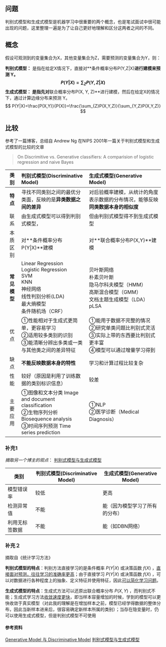 ## 问题

判别式模型和生成式模型是机器学习中很重要的两个概念，也是笔试面试中很可能出现的问题，这里整理一遍是为了让自己更好地理解和区分这两者之间的不同。

## 概念

假设可观测到的变量集合为X，其他变量集合为Z，需要预测的变量集合为Y，则：

**判别式模型：**	是指在给定X情况下，直接对**条件概率分布P(Y,Z|X)**进行建模来预测 Y。
$$
P(Y|X)=\sum_{Z}P(Y,Z|X)
$$
**生成式模型：**	是指先对**联合概率分布P(X, Y, Z)**进行建模，然后在给定X的情况下，通过计算边缘分布来预测 Y。
$$
P(Y|X)=\frac{P(X,Y)}{P(X)}=\frac{\sum_{Z}P(X,Y,Z)}{\sum_{Y,Z}P(X,Y,Z)}
$$


## 比较

参考了一篇博客，总结自 Andrew Ng 在NIPS 2001年一篇关于判别式模型和生成式模型的比较的文章

> On Discrimitive vs. Generative classifiers: A comparision of logistic regression and naive Bayes

|     类别     | 判别式模型(Discriminative Model)                             | 生成式模型(Generative Model)                                 |
| :----------: | :----------------------------------------------------------- | :----------------------------------------------------------- |
|   **特点**   | 寻找不同类别之间的最优分类面，反映的是**异类数据之间的差异** | 对后验概率建模，从统计的角度表示数据的分布情况，能够反映**同类数据本身的相似度** |
|     联系     | 由生成式模型可以得到判别式模型，                             | 但由判别式模型得不到生成式模型                               |
|   本质区别   | 对**条件概率分布P(Y\|X)**建模                                | 对**联合概率分布P(X,Y)**建模                                 |
| **常见模型** | Linear Regression<br />Logistic Regression<br />SVM<br />KNN<br />神经网络<br />线性判别分析(LDA)<br />最大熵模型<br />条件随机场（CRF） | 贝叶斯网络<br />朴素贝叶斯<br />隐马尔科夫模型（HMM）<br />高斯混合模型（GMM）<br />文档主题生成模型（LDA）<br />pLSA |
|     优点     | ①性能相对于生成式更简单，更容易学习<br />②适用较多类别的识别<br />③能清晰分辨出多类或一类与其他类之间的差异特征 | ①能用于数据不完整的情况<br />②研究单类问题比判别式灵活<br />③实际上带的东西要比判别式更丰富<br />④模型可以通过增量学习得到 |
|     缺点     | **不能反映数据本身的特性**                                   | 学习和计算过程比较复杂                                       |
|     性能     | 较好（原因是利用了训练数据的类别标识信息）                   | 较差                                                         |
|   主要应用   | ①图像和文本分类 Image and document classification<br/>②生物序列分析 Biosequence analysis<br/>③时间序列预测 Time series prediction | ①NLP<br />②医学诊断（Medical Diagnosis）                     |

### 补充1

*摘取另一个博主的观点*：     [判别式模型与生成式模型](https://www.cnblogs.com/yejintianming00/p/9378810.html)

| 类别           | 判别式模型(Discriminative Model) | 生成式模型(Generative Model)   |
| -------------- | -------------------------------- | ------------------------------ |
| 模型错误率     | 较低                             | 更高                           |
| 检测异常值     | 不能                             | 能（因为模型学习了所有的分布） |
| 利用无标签数据 | 不能                             | 能（如DBN网络）                |

### 补充２

摘取自《统计学习方法》

**判别式模型的特点**：判别方法直接学习的是条件概率 $P(Y|X)$ 或决策函数 $f(X)$ ，<u>直接面对预测，往往学习的准确率更高</u>；由于直接学习 $P(Y|X)$ 或决策函数 $f(X)$ ，可以对数据进行各种程度上的抽象、定义特征并使用特征，因此<u>可以简化学习问题</u>。

**生成式模型的特点**：生成式方法可以还原出联合概率分布 $P(X,Y)$ ，而判别式不能；生成式学习方法<u>收敛速度更快</u>，即当样本容量增加的时候，学到的模型可以更快收敛于真实模型（对此我的理解是在增加样本之前，模型已经学得数据的整体分布，因此当新样本进来后，很容易确定新样本所属的类别）；当存在隐变量时，仍可以使用生成式模型，但是判别式模型不可使用

#### 参考资料

[Generative Model 与 Discriminative Model](https://www.cnblogs.com/xiapeiyong/archive/2009/05/15/1457888.html)
[判别式模型与生成式模型](https://www.cnblogs.com/yejintianming00/p/9378810.html)